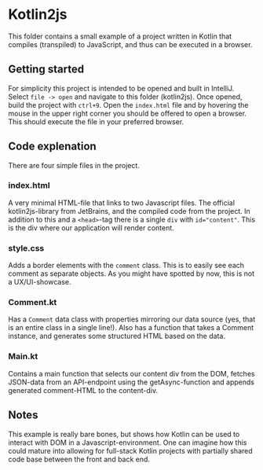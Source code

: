 Kotlin2js
===

This folder contains a small example of a project written in Kotlin that compiles (transpiled) to JavaScript, and thus can be executed in a browser. 

## Getting started

For simplicity this project is intended to be opened and built in IntelliJ. Select `file -> open` and navigate to this folder (kotlin2js). Once opened, build the project with `ctrl+9`. Open the `index.html` file and by hovering the mouse in the upper right corner you should be offered to open a browser. This should execute the file in your preferred browser. 

## Code explenation

There are four simple files in the project. 

### index.html

A very minimal HTML-file that links to two Javascript files. The official kotlin2js-library from JetBrains, and the compiled code from the project. In addition to this and a `<head>`-tag there is a single `div` with `id="content"`. This is the div where our application will render content. 

### style.css

Adds a border elements with the `comment` class. This is to easily see each comment as separate objects. As you might have spotted by now, this is not a UX/UI-showcase. 

### Comment.kt

Has a `Comment` data class with properties mirroring our data source (yes, that is an entire class in a single line!). Also has a function that takes a Comment instance, and generates some structured HTML based on the data. 

### Main.kt

Contains a main function that selects our content div from the DOM, fetches JSON-data from an API-endpoint using the getAsync-function and appends generated comment-HTML to the content-div. 

## Notes

This example is really bare bones, but shows how Kotlin can be used to interact with DOM in a Javascript-environment. One can imagine how this could mature into allowing for full-stack Kotlin projects with partially shared code base between the front and back end. 
